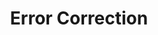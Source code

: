 ---
sidebar_position: 6
title: Error Correction
tags:
    - error correction
    - concepts
    - documentation
description: This section covers the concepts and techniques of error correction in data transmission.
draft: true
---